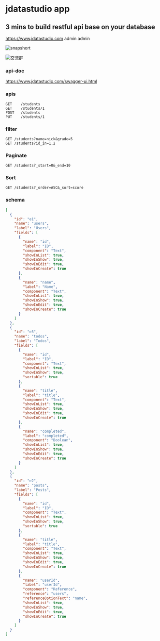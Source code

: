 # jdatastudio app

## 3 mins to build restful api base on your database

https://www.jdatastudio.com admin admin

![snapshort](https://gitee.com/dbrest/jdatastudio-app/blob/master/image/snapshort.png "snapshort")


![交流群](https://gitee.com/dbrest/jdatastudio-app/blob/master/image/image.png "交流群")

### api-doc

https://www.jdatastudio.com/swagger-ui.html

### apis
```
GET    /students
GET    /students/1
POST   /students
PUT    /students/1
```
### filter

```
GET /students?name=nick&grade=5
GET /students?id_in=1,2
```

### Paginate

```
GET /students?_start=0&_end=10
```

### Sort

```
GET /students?_order=ASC&_sort=score
```

### schema

```json
[
  {
    "id": "e1",
    "name": "users",
    "label": "Users",
    "fields": [
      {
        "name": "id",
        "label": "ID",
        "component": "Text",
        "showInList": true,
        "showInShow": true,
        "showInEdit": true,
        "showInCreate": true
      },
      {
        "name": "name",
        "label": "Name",
        "component": "Text",
        "showInList": true,
        "showInShow": true,
        "showInEdit": true,
        "showInCreate": true
      }
    ]
  },
  {
    "id": "e3",
    "name": "todos",
    "label": "Todos",
    "fields": [
      {
        "name": "id",
        "label": "ID",
        "component": "Text",
        "showInList": true,
        "showInShow": true,
        "sortable": true
      },
      {
        "name": "title",
        "label": "title",
        "component": "Text",
        "showInList": true,
        "showInShow": true,
        "showInEdit": true,
        "showInCreate": true
      },
      {
        "name": "completed",
        "label": "completed",
        "component": "Boolean",
        "showInList": true,
        "showInShow": true,
        "showInEdit": true,
        "showInCreate": true
      }
    ]
  },
  {
    "id": "e2",
    "name": "posts",
    "label": "Posts",
    "fields": [
      {
        "name": "id",
        "label": "ID",
        "component": "Text",
        "showInList": true,
        "showInShow": true,
        "sortable": true
      },
      {
        "name": "title",
        "label": "title",
        "component": "Text",
        "showInList": true,
        "showInShow": true,
        "showInEdit": true,
        "showInCreate": true
      },
      {
        "name": "userId",
        "label": "userId",
        "component": "Reference",
        "reference": "users",
        "referenceOptionText": "name",
        "showInList": true,
        "showInShow": true,
        "showInEdit": true,
        "showInCreate": true
      }
    ]
  }
]
```
